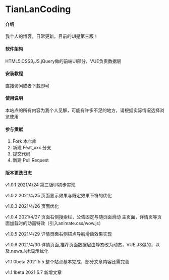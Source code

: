 # TianLanCoding

#### 介绍
我个人的博客，日常更新，目前的UI是第三版！

#### 软件架构
HTML5,CSS3,JS,jQuery做的前端UI部分，VUE负责数据层


#### 安装教程
直接访问或者下载即可

#### 使用说明
本站点的所有内容为我个人见解，可能有许多不足的地方，请根据实际情况选择浏览使用

#### 参与贡献

1.  Fork 本仓库
2.  新建 Feat_xxx 分支
3.  提交代码
4.  新建 Pull Request


#### 版本更迭日志
v1.0.1 2021/4/24 第三版UI初步实现

v1.0.2 2021/4/25 页面显示效果与既定效果不符的优化

v1.0.3 2021/4/26 页面优化

v1.0.4 2021/4/27 页面右侧搜索栏，公告固定与随页面滑动  主页面，详情页等页面加载时的动画特效（引入animate.css/wow.js）

v1.0.5 2021/4/29 详情页面右侧锚点导航滑动效果实现

v1.0.6 2021/4/30 详情页面,推荐页面数据层由静态改为动态，VUE.JS做的，以及.news_left显示优化

v1.1.0beta 2021.5.5 整个站点基本完成，部分文章内容还需完善

v1.1.1beta 2021.5.7 新增文章
